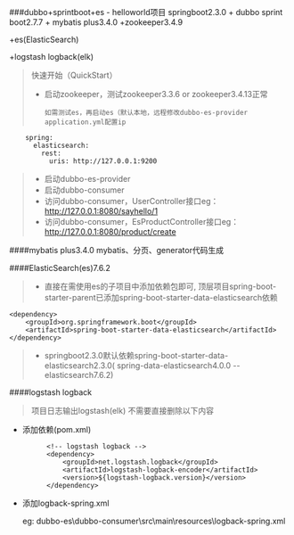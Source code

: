 ###dubbo+sprintboot+es - helloworld项目
springboot2.3.0 + dubbo sprint boot2.7.7 + mybatis plus3.4.0 +zookeeper3.4.9

+es(ElasticSearch)

+logstash logback(elk)

>快速开始（QuickStart）
>* 启动zookeeper，测试zookeeper3.3.6 or zookeeper3.4.13正常
>    
>       如需测试es，再启动es（默认本地，远程修改dubbo-es-provider application.yml配置ip
        spring:
          elasticsearch:
            rest:
              uris: http://127.0.0.1:9200

>* 启动dubbo-es-provider
>* 启动dubbo-consumer
>* 访问dubbo-consumer，UserController接口eg：http://127.0.0.1:8080/sayhello/1
>* 访问dubbo-consumer，EsProductController接口eg：http://127.0.0.1:8080/product/create


####mybatis plus3.4.0
    mybatis、分页、generator代码生成


####ElasticSearch(es)7.6.2
>* 直接在需使用es的子项目中添加依赖包即可, 
   顶层项目spring-boot-starter-parent已添加spring-boot-starter-data-elasticsearch依赖

    <dependency>
        <groupId>org.springframework.boot</groupId>
        <artifactId>spring-boot-starter-data-elasticsearch</artifactId>
    </dependency>
    
>* springboot2.3.0默认依赖spring-boot-starter-data-elasticsearch2.3.0( spring-data-elasticsearch4.0.0 -- elasticsearch7.6.2)



####logstash logback
> 项目日志输出logstash(elk)
> 不需要直接删除以下内容

* 添加依赖(pom.xml)
            
            <!-- logstash logback -->
            <dependency>
                <groupId>net.logstash.logback</groupId>
                <artifactId>logstash-logback-encoder</artifactId>
                <version>${logstash-logback.version}</version>
            </dependency>
            
            
* 添加logback-spring.xml

    eg: dubbo-es\dubbo-consumer\src\main\resources\logback-spring.xml


